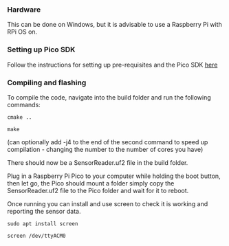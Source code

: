 ### Hardware
This can be done on Windows, but it is advisable to use a Raspberry Pi with RPi OS on.

### Setting up Pico SDK
Follow the instructions for setting up pre-requisites and the Pico SDK [here](https://circuitdigest.com/microcontroller-projects/how-to-program-raspberry-pi-pico-using-c)

### Compiling and flashing
To compile the code, navigate into the build folder and run the following commands:

```cmake ..```

```make```

(can optionally add -j4 to the end of the second command to speed up compilation - changing the number to the number of cores you have)

There should now be a SensorReader.uf2 file in the build folder.

Plug in a Raspberry Pi Pico to your computer while holding the boot button, then let go, the Pico should mount a folder
simply copy the SensorReader.uf2 file to the Pico folder and wait for it to reboot.

Once running you can install and use screen to check it is working and reporting the sensor data.

```sudo apt install screen```

```screen /dev/ttyACM0```